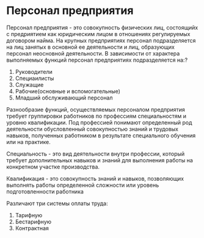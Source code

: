 # Персонал предприятия
Персонал предприятия - это совокупность физических лиц, состоящийх с предриятием как юридическим лицом в отношениях регулируемых договором найма. На крупных предприятиях персонал подразделяется на лиц занятых в основной ее деятельности и лиц, образующих персонал неосновной деятельности. В зависимости от характера выполняемых функций персонал предприятиях подразделяется на:?
1. Руководители
2. Специаилисты
3. Служащие
4. Рабочие(основные и вспомогательные)
5. Младший обслуживающий персонал

Разнообразие функций, осуществляемых персоналом предприятия требует группировки работников по профессиям специальностям и уровню квалификации. Под профессией понимают определенный род деятельности обусловленный совокупностью знаний и трудовых навыков, полученных работником в результате специального обучения или на практике.

Специальность - это вид деятельности внутри профессии, который требует дополнительных навыков и знаний для выполнения работы на конкретном участке производства. 

Квалификация - это совокупность знаний и навыков, позволяющих выполнять работы определенной сложности или уровень подготовленности работника 

Различают три системы оплаты труда:
1. Тарифную
2. Бестарифную
3. Контрактная